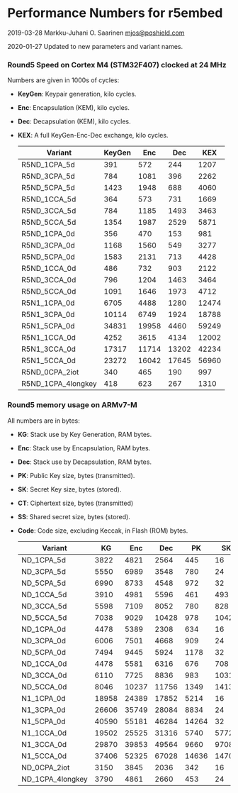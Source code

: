 # Performance Numbers for r5embed

2019-03-28  Markku-Juhani O. Saarinen <mjos@pqshield.com>    

2020-01-27	Updated to new parameters and variant names.    

### Round5 Speed on Cortex M4 (STM32F407) clocked at 24 MHz

Numbers are given in 1000s of cycles:

*	**KeyGen**: Keypair generation, kilo cycles.
*	**Enc**: Encapsulation (KEM), kilo cycles.
*	**Dec**: Decapsulation (KEM), kilo cycles.
*	**KEX**: A full KeyGen-Enc-Dec exchange, kilo cycles.

	| **Variant**	| **KeyGen** | **Enc** |  **Dec** | **KEX** |
	|---------------|------------|---------|----------|---------|
	| R5ND_1CPA_5d	| 391	| 572	| 244	| 1207	|
	| R5ND_3CPA_5d	| 784	| 1081	| 396	| 2262	|
	| R5ND_5CPA_5d	| 1423	| 1948	| 688	| 4060	|
	| R5ND_1CCA_5d	| 364	| 573	| 731	| 1669	|
	| R5ND_3CCA_5d	| 784	| 1185	| 1493	| 3463	|
	| R5ND_5CCA_5d	| 1354	| 1987	| 2529	| 5871	|
	| R5ND_1CPA_0d	| 356	| 470	| 153	| 981	|
	| R5ND_3CPA_0d	| 1168	| 1560	| 549	| 3277	|
	| R5ND_5CPA_0d	| 1583	| 2131	| 713	| 4428	|
	| R5ND_1CCA_0d	| 486	| 732	| 903	| 2122	|
	| R5ND_3CCA_0d	| 796	| 1204	| 1463	| 3464	|
	| R5ND_5CCA_0d	| 1091	| 1646	| 1973	| 4712	|
	| R5N1_1CPA_0d	| 6705	| 4488	| 1280	| 12474	|
	| R5N1_3CPA_0d	| 10114	| 6749	| 1924	| 18788	|
	| R5N1_5CPA_0d	| 34831	| 19958	| 4460	| 59249	|
	| R5N1_1CCA_0d	| 4252	| 3615	| 4134	| 12002	|
	| R5N1_3CCA_0d	| 17317	| 11714	| 13202	| 42234	|
	| R5N1_5CCA_0d	| 23272	| 16042	| 17645	| 56960	|
	| R5ND_0CPA_2iot | 340	| 465	| 190	| 997	|
	| R5ND_1CPA_4longkey | 418	| 623 | 267	| 1310	|


### Round5 memory usage on ARMv7-M

All numbers are in bytes:

*	**KG**: Stack use by Key Generation, RAM bytes.
*	**Enc**: Stack use by Encapsulation, RAM bytes.
*	**Dec**: Stack use by Decapsulation, RAM bytes.
*	**PK**: Public Key size, bytes (transmitted).
*	**SK**: Secret Key size, bytes (stored).
*	**CT**: Ciphertext size, bytes (transmitted)
*	**SS**: Shared secret size, bytes (stored).
*	**Code**: Code size, excluding Keccak, in Flash (ROM) bytes.

	| **Variant**	| **KG** | **Enc** | **Dec** | **PK** | **SK** | **CT** | **SS** | **Code** |
	|---------------|-------|-------|-------|-------|-------|-------|-------|-------|
	| ND_1CPA_5d	| 3822	| 4821	| 2564	| 445	| 16	| 549	| 16	| 4974	|
	| ND_3CPA_5d	| 5550	| 6989	| 3548	| 780	| 24	| 859	| 24	| 6410	|
	| ND_5CPA_5d	| 6990	| 8733	| 4548	| 972	| 32	| 1063	| 32	| 4092	|
	| ND_1CCA_5d	| 3910	| 4981	| 5596	| 461	| 493	| 620	| 16	| 5326	|
	| ND_3CCA_5d	| 5598	| 7109	| 8052	| 780	| 828	| 934	| 24	| 6904	|
	| ND_5CCA_5d	| 7038	| 9029	| 10428	| 978	| 1042	| 1285	| 32	| 4722	|
	| ND_1CPA_0d	| 4478	| 5389	| 2308	| 634	| 16	| 682	| 16	| 2382	|
	| ND_3CPA_0d	| 6006	| 7501	| 4668	| 909	| 24	| 981	| 24	| 2438	|
	| ND_5CPA_0d	| 7494	| 9445	| 5924	| 1178	| 32	| 1274	| 32	| 2480	|
	| ND_1CCA_0d	| 4478	| 5581	| 6316	| 676	| 708	| 740	| 16	| 2770	|
	| ND_3CCA_0d	| 6110	| 7725	| 8836	| 983	| 1031	| 1103	| 24	| 2914	|
	| ND_5CCA_0d	| 8046	| 10237	| 11756	| 1349	| 1413	| 1509	| 32	| 2948	|
	| N1_1CPA_0d	| 18958	| 24389	| 17852	| 5214	| 16	| 5236	| 16	| 3136	|
	| N1_3CPA_0d	| 26606	| 35749	| 28084	| 8834	| 24	| 8866	| 24	| 3166	|
	| N1_5CPA_0d	| 40590	| 55181	| 46284	| 14264	| 32	| 14288	| 32	| 3274	|
	| N1_1CCA_0d	| 19502	| 25525	| 31316	| 5740	| 5772	| 5788	| 16	| 3310	|
	| N1_3CCA_0d	| 29870	| 39853	| 49564	| 9660	| 9708	| 9716	| 24	| 3678	|
	| N1_5CCA_0d	| 37406	| 52325	| 67028	| 14636	| 14700	| 14708	| 32	| 3574	|
	| ND_0CPA_2iot	| 3150	| 3845	| 2036	| 342	| 16	| 394	| 16	| 3442	|
	| ND_1CPA_4longkey	| 3790	| 4861 | 2660 | 453	| 24	| 563	| 24	| 5006	|

